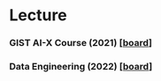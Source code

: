 
# Lecture

### GIST AI-X Course (2021) [<a href="https://github.com/dscoool/gist-aix">board</a>]
### Data Engineering (2022) [<a href="https://ecampus.kookmin.ac.kr/course/view.php?id=48724">board</a>]


